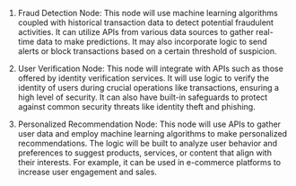 1. Fraud Detection Node: This node will use machine learning algorithms coupled with historical transaction data to detect potential fraudulent activities. It can utilize APIs from various data sources to gather real-time data to make predictions. It may also incorporate logic to send alerts or block transactions based on a certain threshold of suspicion.

2. User Verification Node: This node will integrate with APIs such as those offered by identity verification services. It will use logic to verify the identity of users during crucial operations like transactions, ensuring a high level of security. It can also have built-in safeguards to protect against common security threats like identity theft and phishing.

3. Personalized Recommendation Node: This node will use APIs to gather user data and employ machine learning algorithms to make personalized recommendations. The logic will be built to analyze user behavior and preferences to suggest products, services, or content that align with their interests. For example, it can be used in e-commerce platforms to increase user engagement and sales.